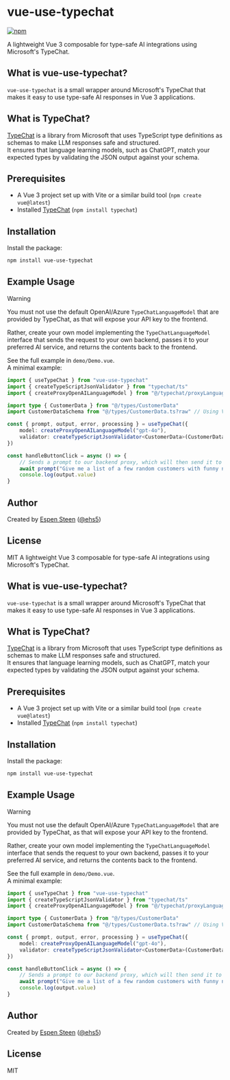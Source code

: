 # vue-use-typechat
[![npm](https://img.shields.io/npm/v/vue-use-typechat.svg)](https://www.npmjs.com/package/vue-use-typechat)
>
A lightweight Vue 3 composable for type-safe AI integrations using Microsoft's TypeChat.

## What is vue-use-typechat?
`vue-use-typechat` is a small wrapper around Microsoft's TypeChat that makes it easy to use type-safe AI responses in Vue 3 applications.


## What is TypeChat?
[TypeChat](https://github.com/microsoft/TypeChat) is a library from Microsoft that uses TypeScript type definitions as schemas to make LLM responses safe and structured.  
It ensures that language learning models, such as ChatGPT, match your expected types by validating the JSON output against your schema.


## Prerequisites
- A Vue 3 project set up with Vite or a similar build tool (`npm create vue@latest`)
- Installed [TypeChat](https://www.npmjs.com/package/typechat) (`npm install typechat`)


## Installation
Install the package:

```bash
npm install vue-use-typechat
```


## Example Usage
> [!WARNING] 
> You must not use the default OpenAI/Azure `TypeChatLanguageModel` that are provided by TypeChat, as that will expose your API key to the frontend.
> 
> Rather, create your own model implementing the `TypeChatLanguageModel` interface that sends the request to your own backend, passes it to your preferred AI service, and returns the contents back to the frontend.


See the full example in `demo/Demo.vue`.  
A minimal example:

```ts
import { useTypeChat } from "vue-use-typechat"
import { createTypeScriptJsonValidator } from "typechat/ts"
import { createProxyOpenAILanguageModel } from "@/typechat/proxyLanguageModel"

import type { CustomerData } from "@/types/CustomerData"
import CustomerDataSchema from "@/types/CustomerData.ts?raw" // Using Vite, this loads the type as a string

const { prompt, output, error, processing } = useTypeChat({
    model: createProxyOpenAILanguageModel("gpt-4o"),
    validator: createTypeScriptJsonValidator<CustomerData>(CustomerDataSchema, "CustomerData")
})

const handleButtonClick = async () => {
    // Sends a prompt to our backend proxy, which will then send it to the AI service and return the result with the correct type
    await prompt("Give me a list of a few random customers with funny names")
    console.log(output.value)
}
```


## Author
Created by [Espen Steen](https://steen.cc) ([@ehs5](https://github.com/ehs5))

## License
MIT
A lightweight Vue 3 composable for type-safe AI integrations using Microsoft's TypeChat.


## What is vue-use-typechat?
`vue-use-typechat` is a small wrapper around Microsoft's TypeChat that makes it easy to use type-safe AI responses in Vue 3 applications.


## What is TypeChat?
[TypeChat](https://github.com/microsoft/TypeChat) is a library from Microsoft that uses TypeScript type definitions as schemas to make LLM responses safe and structured.  
It ensures that language learning models, such as ChatGPT, match your expected types by validating the JSON output against your schema.


## Prerequisites
- A Vue 3 project set up with Vite or a similar build tool (`npm create vue@latest`)
- Installed [TypeChat](https://www.npmjs.com/package/typechat) (`npm install typechat`)


## Installation
Install the package:

```bash
npm install vue-use-typechat
```


## Example Usage
> [!WARNING] 
> You must not use the default OpenAI/Azure `TypeChatLanguageModel` that are provided by TypeChat, as that will expose your API key to the frontend.
> 
> Rather, create your own model implementing the `TypeChatLanguageModel` interface that sends the request to your own backend, passes it to your preferred AI service, and returns the contents back to the frontend.


See the full example in `demo/Demo.vue`.  
A minimal example:

```ts
import { useTypeChat } from "vue-use-typechat"
import { createTypeScriptJsonValidator } from "typechat/ts"
import { createProxyOpenAILanguageModel } from "@/typechat/proxyLanguageModel"

import type { CustomerData } from "@/types/CustomerData"
import CustomerDataSchema from "@/types/CustomerData.ts?raw" // Using Vite, this loads the type as a string

const { prompt, output, error, processing } = useTypeChat({
    model: createProxyOpenAILanguageModel("gpt-4o"),
    validator: createTypeScriptJsonValidator<CustomerData>(CustomerDataSchema, "CustomerData")
})

const handleButtonClick = async () => {
    // Sends a prompt to our backend proxy, which will then send it to the AI service and return the result with the correct type
    await prompt("Give me a list of a few random customers with funny names")
    console.log(output.value)
}
```


## Author
Created by [Espen Steen](https://steen.cc) ([@ehs5](https://github.com/ehs5))

## License
MIT